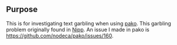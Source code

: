 ## Purpose

This is for investigating text garbling when using [pako](https://github.com/nodeca/pako). This garbling problem originally found in [Nipp](https://github.com/nwtgck/nipp). An issue I made in pako is <https://github.com/nodeca/pako/issues/160>.
